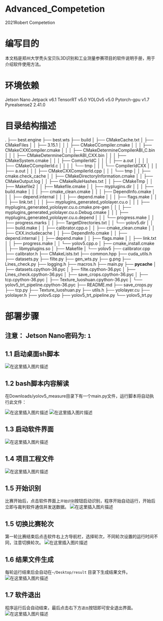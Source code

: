 # Advanced_Competetion
2021Robert Competetion


# 编写目的
本文档是郑州大学秃头宝贝队3D识别和工业测量参赛项目的软件说明手册，用于介绍软件使用方法。
# 环境依赖
Jetson Nano Jetpack v6.1 
TensorRT v5.0
YOLOv5 v5.0
Pytorch-gpu v1.7
Pyrealsense2 2.41.0

# 目录结构描述
.
├── best.engine
├── best.wts
├── build
│   ├── CMakeCache.txt
│   ├── CMakeFiles
│   │   ├── 3.15.1
│   │   │   ├── CMakeCCompiler.cmake
│   │   │   ├── CMakeCXXCompiler.cmake
│   │   │   ├── CMakeDetermineCompilerABI_C.bin
│   │   │   ├── CMakeDetermineCompilerABI_CXX.bin
│   │   │   ├── CMakeSystem.cmake
│   │   │   ├── CompilerIdC
│   │   │   │   ├── a.out
│   │   │   │   ├── CMakeCCompilerId.c
│   │   │   │   └── tmp
│   │   │   └── CompilerIdCXX
│   │   │       ├── a.out
│   │   │       ├── CMakeCXXCompilerId.cpp
│   │   │       └── tmp
│   │   ├── cmake.check_cache
│   │   ├── CMakeDirectoryInformation.cmake
│   │   ├── CMakeOutput.log
│   │   ├── CMakeRuleHashes.txt
│   │   ├── CMakeTmp
│   │   ├── Makefile2
│   │   ├── Makefile.cmake
│   │   ├── myplugins.dir
│   │   │   ├── build.make
│   │   │   ├── cmake_clean.cmake
│   │   │   ├── DependInfo.cmake
│   │   │   ├── depend.internal
│   │   │   ├── depend.make
│   │   │   ├── flags.make
│   │   │   ├── link.txt
│   │   │   ├── myplugins_generated_yololayer.cu.o
│   │   │   ├── myplugins_generated_yololayer.cu.o.cmake.pre-gen
│   │   │   ├── myplugins_generated_yololayer.cu.o.Debug.cmake
│   │   │   ├── myplugins_generated_yololayer.cu.o.depend
│   │   │   └── progress.make
│   │   ├── progress.marks
│   │   ├── TargetDirectories.txt
│   │   └── yolov5.dir
│   │       ├── build.make
│   │       ├── calibrator.cpp.o
│   │       ├── cmake_clean.cmake
│   │       ├── CXX.includecache
│   │       ├── DependInfo.cmake
│   │       ├── depend.internal
│   │       ├── depend.make
│   │       ├── flags.make
│   │       ├── link.txt
│   │       ├── progress.make
│   │       └── yolov5.cpp.o
│   ├── cmake_install.cmake
│   ├── libmyplugins.so
│   ├── Makefile
│   └── yolov5
├── calibrator.cpp
├── calibrator.h
├── CMakeLists.txt
├── common.hpp
├── cuda_utils.h
├── datasets.py
├── filte.py
├── gen_wts.py
├── g.png
├── Lines_check.py
├── logging.h
├── macros.h
├── main.py
├── __pycache__
│   ├── datasets.cpython-36.pyc
│   ├── filte.cpython-36.pyc
│   ├── Lines_check.cpython-36.pyc
│   ├── save_crops.cpython-36.pyc
│   ├── tcp.cpython-36.pyc
│   ├── Texture_luoshuan.cpython-36.pyc
│   └── yolov5_trt_pipeline.cpython-36.pyc
├── README.md
├── save_crops.py
├── tcp.py
├── Texture_luoshuan.py
├── utils.h
├── yololayer.cu
├── yololayer.h
├── yolov5.cpp
├── yolov5_trt_pipeline.py
└── yolov5_trt.py

# 部署步骤

## 注意： Jetson Nano密码为: `1`

## 1.1 启动桌面sh脚本
![在这里插入图片描述](https://img-blog.csdnimg.cn/dd9ddbfcfc7f43788a46ef1d1caba0d1.png?x-oss-process=image/watermark,type_d3F5LXplbmhlaQ,shadow_50,text_Q1NETiBAR2VlayBM,size_11,color_FFFFFF,t_70,g_se,x_16)
##  1.2 bash脚本内容解读
在Downloads/yolov5_measure目录下有一个main.py文件，运行脚本将自动执行此文件：

![在这里插入图片描述](https://img-blog.csdnimg.cn/ef3a13e1957644a59013bd0f1a6318c3.png?x-oss-process=image/watermark,type_d3F5LXplbmhlaQ,shadow_50,text_Q1NETiBAR2VlayBM,size_20,color_FFFFFF,t_70,g_se,x_16)
![在这里插入图片描述](https://img-blog.csdnimg.cn/00c14993feff4d97a93729c919ddc212.png?x-oss-process=image/watermark,type_d3F5LXplbmhlaQ,shadow_50,text_Q1NETiBAR2VlayBM,size_20,color_FFFFFF,t_70,g_se,x_16)
## 1.3 启动软件界面
![在这里插入图片描述](https://img-blog.csdnimg.cn/535b347153c84d3e8f3a6277f7cb8917.png?x-oss-process=image/watermark,type_d3F5LXplbmhlaQ,shadow_50,text_Q1NETiBAR2VlayBM,size_20,color_FFFFFF,t_70,g_se,x_16)
## 1.4 项目工程文件
![在这里插入图片描述](https://img-blog.csdnimg.cn/d08ab08fd335426db1df1a5785cb113c.png?x-oss-process=image/watermark,type_d3F5LXplbmhlaQ,shadow_50,text_Q1NETiBAR2VlayBM,size_20,color_FFFFFF,t_70,g_se,x_16)
## 1.5 开始识别

比赛开始后，点击软件界面上`开始识别`按钮启动识别，程序开始自动运行，开始后立即与裁判软件通信并发送数据。
![在这里插入图片描述](https://img-blog.csdnimg.cn/fe81c4e4b2784f8981069a19478d5916.png?x-oss-process=image/watermark,type_d3F5LXplbmhlaQ,shadow_50,text_Q1NETiBAR2VlayBM,size_20,color_FFFFFF,t_70,g_se,x_16)
## 1.5 切换比赛轮次
第一轮比赛结束后点击软件右上方导航栏，选择轮次，不同轮次设置的运行时间不同，注意切换轮次。
![在这里插入图片描述](https://img-blog.csdnimg.cn/31fd12e3ba93470883ab1a8abc7e72e6.png?x-oss-process=image/watermark,type_d3F5LXplbmhlaQ,shadow_50,text_Q1NETiBAR2VlayBM,size_20,color_FFFFFF,t_70,g_se,x_16)
## 1.6 结果文件生成
每轮运行结束后会自动在`~/Desktop/result` 目录下生成结果文件。
![在这里插入图片描述](https://img-blog.csdnimg.cn/2af8f81b46c4413b85959cbaa18bee62.png)
## 1.7 软件退出
程序运行后会自动结束，最后点击右下方`退出`按钮即可安全退出界面。
![在这里插入图片描述](https://img-blog.csdnimg.cn/329f4f021f7d49f3bd7cf31499997533.png?x-oss-process=image/watermark,type_d3F5LXplbmhlaQ,shadow_50,text_Q1NETiBAR2VlayBM,size_20,color_FFFFFF,t_70,g_se,x_16)









